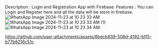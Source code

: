 Description : Login and Registration App with Firebase.
Features : You can Login and Register here and all the data will be store in firebase. 
![WhatsApp Image 2024-11-23 at 10 23 33 AM](https://github.com/user-attachments/assets/e97c1e37-180d-4e6b-91d4-46403c7d2de3)
![WhatsApp Image 2024-11-23 at 10 23 33 AM (1)](https://github.com/user-attachments/assets/a7721836-1487-4111-9f38-1d4ec68a875d)
![WhatsApp Image 2024-11-23 at 10 23 34 AM](https://github.com/user-attachments/assets/e6257861-3067-4837-b523-e2941cf2eb90)

https://github.com/user-attachments/assets/6becb839-508d-4192-b1f5-b77b8216c51c


